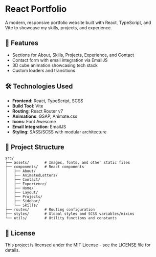 # React Portfolio

A modern, responsive portfolio website built with React, TypeScript, and Vite to showcase my skills, projects, and experience.

## 🚀 Features

- Sections for About, Skills, Projects, Experience, and Contact
- Contact form with email integration via EmailJS
- 3D cube animation showcasing tech stack
- Custom loaders and transitions

## 🛠️ Technologies Used

- **Frontend**: React, TypeScript, SCSS
- **Build Tool**: Vite
- **Routing**: React Router v7
- **Animations**: GSAP, Animate.css
- **Icons**: Font Awesome
- **Email Integration**: EmailJS
- **Styling**: SASS/SCSS with modular architecture

## 📁 Project Structure

```
src/
├── assets/       # Images, fonts, and other static files
├── components/   # React components
│   ├── About/
│   ├── AnimatedLetters/
│   ├── Contact/
│   ├── Experience/
│   ├── Home/
│   ├── Layout/
│   ├── Projects/
│   ├── Sidebar/
│   └── Skills/
├── routes/       # Routing configuration
├── styles/       # Global styles and SCSS variables/mixins
└── utils/        # Utility functions and constants
```

## 📄 License

This project is licensed under the MIT License - see the LICENSE file for details.
